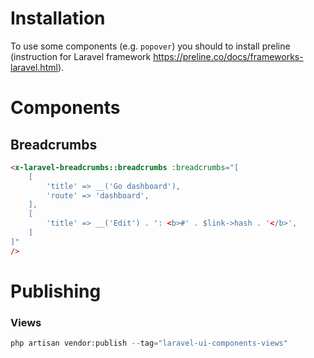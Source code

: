 # Installation
To use some components (e.g. `popover`) you should to install preline (instruction for Laravel framework https://preline.co/docs/frameworks-laravel.html).

# Components
## Breadcrumbs
```html
<x-laravel-breadcrumbs::breadcrumbs :breadcrumbs="[
    [
        'title' => __('Go dashboard'),
        'route' => 'dashboard',
    ],
    [
        'title' => __('Edit') . ': <b>#' . $link->hash . '</b>',
    ]
]"
/>
```

# Publishing
### Views
```php
php artisan vendor:publish --tag="laravel-ui-components-views"
```
